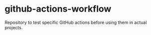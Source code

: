 # github-actions-workflow
Repository to test specific GitHub actions before using them in actual projects.
